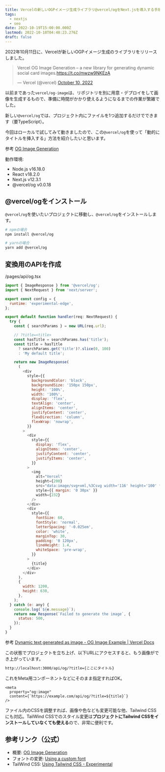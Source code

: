 ```yaml
---
title: Vercelの新しいOGPイメージ生成ライブラリ@vercel/ogをNext.jsを導入する手順
tags:
  - nextjs
  - seo
date: 2022-10-19T15:00:00.000Z
lastmod: 2022-10-18T04:48:23.276Z
draft: false
---
```


2022年10月11日に、Vercelが新しいOGPイメージ生成のライブラリをリリースしました。

<blockquote class="twitter-tweet"><p lang="en" dir="ltr">Vercel OG Image Generation – a new library for generating dynamic social card images.<a href="https://t.co/mwzw9NKEzA">https://t.co/mwzw9NKEzA</a></p>&mdash; Vercel (@vercel) <a href="https://twitter.com/vercel/status/1579561293069316096?ref_src=twsrc%5Etfw">October 10, 2022</a></blockquote>

以前まであった`vercel/og-image`は、リポジトリを別に用意・デプロイをして画像を生成するもので、準備に時間がかかり使えるようになるまでの作業が繁雑でした。

新しい`@vercel/og`では、プロジェクト内にファイルを1つ追加するだけでできます（要TypeScript）。

今回はローカルで試してみて動きましたので、この`@vercel/og`を使って「動的にタイトルを挿入する」方法を紹介したいと思います。

<span class="label warning">参考</span> [OG Image Generation](https://vercel.com/docs/concepts/functions/edge-functions/og-image-generation)

動作環境:

- Node.js v16.18.0
- React v18.2.0
- Next.js v12.3.1
- @vercel/og v0.0.18

## @vercel/ogをインストール

`@vercel/og`を使いたいプロジェクトに移動し、`@vercel/og`をインストールします。

```bash
# npmの場合
npm install @vercel/og

# yarnの場合
yarn add @vercel/og
```

## 変換用のAPIを作成

<div class="filename">/pages/api/og.tsx</div>

```js
import { ImageResponse } from '@vercel/og';
import { NextRequest } from 'next/server';

export const config = {
  runtime: 'experimental-edge',
};

export default function handler(req: NextRequest) {
  try {
    const { searchParams } = new URL(req.url);

    // ?title=<title>
    const hasTitle = searchParams.has('title');
    const title = hasTitle
      ? searchParams.get('title')?.slice(0, 100)
      : 'My default title';

    return new ImageResponse(
      (
        <div
          style={{
            backgroundColor: 'black',
            backgroundSize: '150px 150px',
            height: '100%',
            width: '100%',
            display: 'flex',
            textAlign: 'center',
            alignItems: 'center',
            justifyContent: 'center',
            flexDirection: 'column',
            flexWrap: 'nowrap',
          }}
        >
          <div
            style={{
              display: 'flex',
              alignItems: 'center',
              justifyContent: 'center',
              justifyItems: 'center',
            }}
          >
            <img
              alt="Vercel"
              height={200}
              src="data:image/svg+xml,%3Csvg width='116' height='100' fill='white' xmlns='http://www.w3.org/2000/svg'%3E%3Cpath d='M57.5 0L115 100H0L57.5 0z' /%3E%3C/svg%3E"
              style={{ margin: '0 30px' }}
              width={232}
            />
          </div>
          <div
            style={{
              fontSize: 60,
              fontStyle: 'normal',
              letterSpacing: '-0.025em',
              color: 'white',
              marginTop: 30,
              padding: '0 120px',
              lineHeight: 1.4,
              whiteSpace: 'pre-wrap',
            }}
          >
            {title}
          </div>
        </div>
      ),
      {
        width: 1200,
        height: 630,
      },
    );
  } catch (e: any) {
    console.log(`${e.message}`);
    return new Response(`Failed to generate the image`, {
      status: 500,
    });
  }
}
```

<span class="label warning">参考</span> [Dynamic text generated as image - OG Image Example | Vercel Docs](https://vercel.com/docs/concepts/functions/edge-functions/og-image-examples#dynamic-text-generated-as-image)

この状態でプロジェクトを立ち上げ、以下URLにアクセスすると、もう画像ができ上がっています。

```html
http://localhost:3000/api/og/?title={ここにタイトル}
```

これをMeta用コンポーネントなどにそのまま指定すればOK。

```text
<meta
  property="og:image"
  content={`https://example.com/api/og/?title=${title}`}
/>
```

ファイル内のCSSを調整すれば、画像や色なども変更可能な他、Tailwind CSSにも対応。TailWind CSSでのスタイル変更は**プロジェクトにTailwind CSSをインストールしていなくても使える**ので、非常に便利です。

## 参考リンク（公式）

- 概要: [OG Image Generation](https://vercel.com/docs/concepts/functions/edge-functions/og-image-generation)
- フォントの変更: [Using a custom font](https://vercel.com/docs/concepts/functions/edge-functions/og-image-examples#using-a-custom-font)
- TailWind CSS: [Using Tailwind CSS - Experimental](https://vercel.com/docs/concepts/functions/edge-functions/og-image-examples#using-tailwind-css---experimental)
